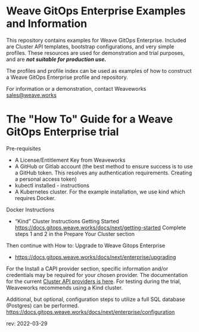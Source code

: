 # Weave GitOps Enterprise Examples and Information
This repository contains examples for Weave GitOps Enterprise. Included are Cluster API templates, bootstrap configurations, and very simple profiles. These resources are used for demonstration and trial purposes, and are ***not suitable for production use.***

The profiles and profile index can be used as examples of how to construct a Weave GitOps Enterprise profile and repository.

For information or a demonstration, contact Weaveworks sales@weave.works

# The "How To" Guide for a Weave GitOps Enterprise trial

Pre-requisites
* A License/Entitlement Key from Weaveworks
* A GitHub or Gitlab account (the best method to ensure success is to use a GitHub token. This resolves any authentication requirements. Creating a personal access token)
* kubectl installed - instructions
* A Kubernetes cluster.  For the example installation, we use kind which requires Docker.

Docker Instructions
* “Kind” Cluster Instructions Getting Started https://docs.gitops.weave.works/docs/next/getting-started
  Complete steps 1 and 2 in the Prepare Your Cluster section

Then continue with How to: Upgrade to Weave Gitops Enterprise
* https://docs.gitops.weave.works/docs/next/enterprise/upgrading

For the Install a CAPI provider section, specific information and/or credentials may be required for your chosen provider. The documentation for the current [Cluster API providers is here](https://cluster-api.sigs.k8s.io/reference/providers.html). For testing during the trial, Weaveworks recommends using a Kind cluster.

Additional, but optional, configuration steps to utilize a full SQL database (Postgres) can be performed.
https://docs.gitops.weave.works/docs/next/enterprise/configuration

rev: 2022-03-29

